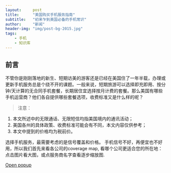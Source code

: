 ```yaml
---
layout:     post
title:      "美国购买手机服务指南"
subtitle:   "初来乍到美国必备的手机常识"
author:     "新闻"
header-img: "img/post-bg-2015.jpg"
tags:
    - 手机
    - 知识库
---
```


## 前言

不管你是刚刚落地的新生、短期访美的游客还是已经在美国住了一年半载，办理或更新手机服务总是个绕不开的课题。一般来说，短期旅游可以选择即充即用、按分钟/天计算的无合同手机套餐，长期居住宜选择按月计费的套餐。那么美国有哪些手机运营商？他们各自提供哪些套餐选项，收费标准又是什么样的呢？

>注意：
1. 本文所述中的无限通话、无限短信均指美国境内的通讯活动；
2. 美国各州的具体政策、收费标准可能会有不同，本文内容仅供参考；
3. 本文中提到的价格均为税前价。

选择手机服务，最需要考虑的是信号覆盖和价格。
手机信号不好，再便宜也不好用，所以我们首先来看各公司的coverage map, 看哪个公司更适合您的所在地：
点击图片看大图，或点服务商名字查看逐步缩放图.

<a class="image-link" href="/img/404-bg.jpg">Open popup</a>